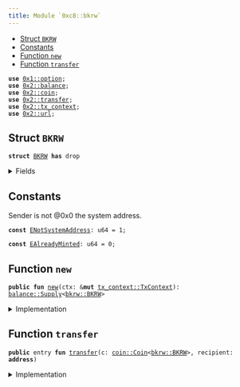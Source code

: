 ```yaml
---
title: Module `0xc8::bkrw`
---
```




-  [Struct `BKRW`](#0xc8_bkrw_BKRW)
-  [Constants](#@Constants_0)
-  [Function `new`](#0xc8_bkrw_new)
-  [Function `transfer`](#0xc8_bkrw_transfer)


<pre><code><b>use</b> <a href="../move-stdlib/option.md#0x1_option">0x1::option</a>;
<b>use</b> <a href="../sui-framework/balance.md#0x2_balance">0x2::balance</a>;
<b>use</b> <a href="../sui-framework/coin.md#0x2_coin">0x2::coin</a>;
<b>use</b> <a href="../sui-framework/transfer.md#0x2_transfer">0x2::transfer</a>;
<b>use</b> <a href="../sui-framework/tx_context.md#0x2_tx_context">0x2::tx_context</a>;
<b>use</b> <a href="../sui-framework/url.md#0x2_url">0x2::url</a>;
</code></pre>



<a name="0xc8_bkrw_BKRW"></a>

## Struct `BKRW`



<pre><code><b>struct</b> <a href="bkrw.md#0xc8_bkrw_BKRW">BKRW</a> <b>has</b> drop
</code></pre>



<details>
<summary>Fields</summary>


<dl>
<dt>
<code>dummy_field: bool</code>
</dt>
<dd>

</dd>
</dl>


</details>

<a name="@Constants_0"></a>

## Constants


<a name="0xc8_bkrw_ENotSystemAddress"></a>

Sender is not @0x0 the system address.


<pre><code><b>const</b> <a href="bkrw.md#0xc8_bkrw_ENotSystemAddress">ENotSystemAddress</a>: u64 = 1;
</code></pre>



<a name="0xc8_bkrw_EAlreadyMinted"></a>



<pre><code><b>const</b> <a href="bkrw.md#0xc8_bkrw_EAlreadyMinted">EAlreadyMinted</a>: u64 = 0;
</code></pre>



<a name="0xc8_bkrw_new"></a>

## Function `new`



<pre><code><b>public</b> <b>fun</b> <a href="bkrw.md#0xc8_bkrw_new">new</a>(ctx: &<b>mut</b> <a href="../sui-framework/tx_context.md#0x2_tx_context_TxContext">tx_context::TxContext</a>): <a href="../sui-framework/balance.md#0x2_balance_Supply">balance::Supply</a>&lt;<a href="bkrw.md#0xc8_bkrw_BKRW">bkrw::BKRW</a>&gt;
</code></pre>



<details>
<summary>Implementation</summary>


<pre><code><b>public</b> <b>fun</b> <a href="bkrw.md#0xc8_bkrw_new">new</a>(ctx: &<b>mut</b> TxContext): Supply&lt;<a href="bkrw.md#0xc8_bkrw_BKRW">BKRW</a>&gt; {
    <b>assert</b>!(<a href="../sui-framework/tx_context.md#0x2_tx_context_sender">tx_context::sender</a>(ctx) == @0x0, <a href="bkrw.md#0xc8_bkrw_ENotSystemAddress">ENotSystemAddress</a>);
    <b>assert</b>!(<a href="../sui-framework/tx_context.md#0x2_tx_context_epoch">tx_context::epoch</a>(ctx) == 0, <a href="bkrw.md#0xc8_bkrw_EAlreadyMinted">EAlreadyMinted</a>);
    <b>let</b> (cap, metadata) = <a href="../sui-framework/coin.md#0x2_coin_create_currency">coin::create_currency</a>(
        <a href="bkrw.md#0xc8_bkrw_BKRW">BKRW</a> {},
        9,
        b"<a href="bkrw.md#0xc8_bkrw_BKRW">BKRW</a>",
        b"Benfen KRW",
        b"",
        <a href="../move-stdlib/option.md#0x1_option_none">option::none</a>(),
        ctx
    );
    <a href="../sui-framework/transfer.md#0x2_transfer_public_freeze_object">transfer::public_freeze_object</a>(metadata);
    <a href="../sui-framework/coin.md#0x2_coin_treasury_into_supply">coin::treasury_into_supply</a>(cap)
}
</code></pre>



</details>

<a name="0xc8_bkrw_transfer"></a>

## Function `transfer`



<pre><code><b>public</b> entry <b>fun</b> <a href="../sui-framework/transfer.md#0x2_transfer">transfer</a>(c: <a href="../sui-framework/coin.md#0x2_coin_Coin">coin::Coin</a>&lt;<a href="bkrw.md#0xc8_bkrw_BKRW">bkrw::BKRW</a>&gt;, recipient: <b>address</b>)
</code></pre>



<details>
<summary>Implementation</summary>


<pre><code><b>public</b> entry <b>fun</b> <a href="../sui-framework/transfer.md#0x2_transfer">transfer</a>(c: <a href="../sui-framework/coin.md#0x2_coin_Coin">coin::Coin</a>&lt;<a href="bkrw.md#0xc8_bkrw_BKRW">BKRW</a>&gt;, recipient: <b>address</b>) {
    <a href="../sui-framework/transfer.md#0x2_transfer_public_transfer">transfer::public_transfer</a>(c, recipient)
}
</code></pre>



</details>

